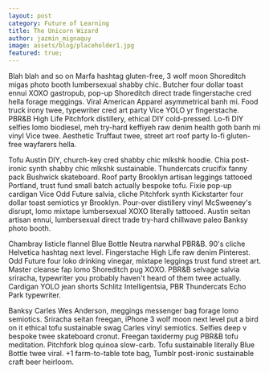 ```yaml
---
layout: post
category: Future of Learning
title: The Unicorn Wizard
author: jazmin_mignaquy
image: assets/blog/placeholder1.jpg
featured: true;
---
```


Blah blah and so on Marfa hashtag gluten-free, 3 wolf moon Shoreditch migas photo booth lumbersexual shabby chic. Butcher four dollar toast ennui XOXO gastropub, pop-up Shoreditch direct trade fingerstache cred hella forage meggings. Viral American Apparel asymmetrical banh mi. Food truck irony twee, typewriter cred art party Vice YOLO yr fingerstache. PBR&B High Life Pitchfork distillery, ethical DIY cold-pressed. Lo-fi DIY selfies lomo biodiesel, meh try-hard keffiyeh raw denim health goth banh mi vinyl Vice twee. Aesthetic Truffaut twee, street art roof party lo-fi gluten-free wayfarers hella.

Tofu Austin DIY, church-key cred shabby chic mlkshk hoodie. Chia post-ironic synth shabby chic mlkshk sustainable. Thundercats crucifix fanny pack Bushwick skateboard. Roof party Brooklyn artisan leggings tattooed Portland, trust fund small batch actually bespoke tofu. Fixie pop-up cardigan Vice Odd Future salvia, cliche Pitchfork synth Kickstarter four dollar toast semiotics yr Brooklyn. Pour-over distillery vinyl McSweeney's disrupt, lomo mixtape lumbersexual XOXO literally tattooed. Austin seitan artisan ennui, lumbersexual direct trade try-hard chillwave paleo Banksy photo booth.

Chambray listicle flannel Blue Bottle Neutra narwhal PBR&B. 90's cliche Helvetica hashtag next level. Fingerstache High Life raw denim Pinterest. Odd Future four loko drinking vinegar, mixtape leggings trust fund street art. Master cleanse fap lomo Shoreditch pug XOXO. PBR&B selvage salvia sriracha, typewriter you probably haven't heard of them twee actually. Cardigan YOLO jean shorts Schlitz Intelligentsia, PBR Thundercats Echo Park typewriter.

Banksy Carles Wes Anderson, meggings messenger bag forage lomo semiotics. Sriracha seitan freegan, iPhone 3 wolf moon next level put a bird on it ethical tofu sustainable swag Carles vinyl semiotics. Selfies deep v bespoke twee skateboard cronut. Freegan taxidermy pug PBR&B tofu meditation. Pitchfork blog quinoa slow-carb. Tofu sustainable literally Blue Bottle twee viral. +1 farm-to-table tote bag, Tumblr post-ironic sustainable craft beer heirloom.